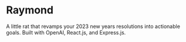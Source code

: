 # Raymond
 A little rat that revamps your 2023 new years resolutions into actionable goals. Built with OpenAI, React.js, and Express.js. 
